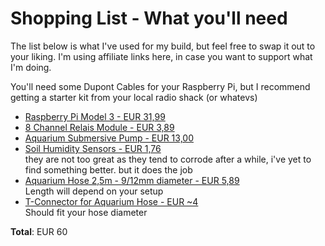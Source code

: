 # Shopping List - What you'll need

The list below is what I've used for my build, but feel free to swap it out to your liking. I'm using affiliate links here, in case you want to support what I'm doing.

You'll need some Dupont Cables for your Raspberry Pi, but I recommend getting a starter kit from your local radio shack (or whatevs)

* [Raspberry Pi Model 3 - EUR 31,99](https://amzn.to/2szkUdA)
* [8 Channel Relais Module - EUR 3,89](https://amzn.to/2J5TKpO)
* [Aquarium Submersive Pump - EUR 13,00](https://amzn.to/2sAqTyG)
* [Soil Humidity Sensors - EUR 1,76](https://amzn.to/2H9KaMJ)  
  they are not too great as they tend to corrode after a while, i've yet to find something better. but it does the job
* [Aquarium Hose 2,5m - 9/12mm diameter - EUR 5,89](https://amzn.to/2xzqFxJ)  
  Length will depend on your setup
* [T-Connector for Aquarium Hose - EUR ~4](https://amzn.to/2spKzq5)  
  Should fit your hose diameter

**Total**: EUR 60
